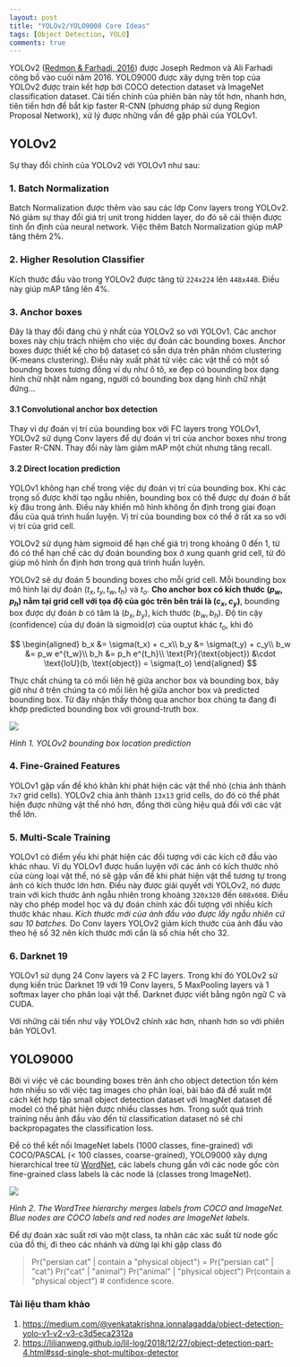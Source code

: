 ```yaml
---
layout: post
title: "YOLOv2/YOLO9000 Core Ideas"
tags: [Object Detection, YOLO]
comments: true
---
```


YOLOv2 ([Redmon & Farhadi, 2016](https://arxiv.org/abs/1612.08242)) được Joseph Redmon và Ali Farhadi công bố vào cuối năm 2016. YOLO9000 được xây dựng trên top của YOLOv2 được train kết hợp bởi COCO detection dataset và ImageNet classification dataset. Cải tiến chính của phiên bản này tốt hơn, nhanh hơn, tiên tiến hơn để bắt kịp faster R-CNN (phương pháp sử dụng Region Proposal Network), xử lý được những vấn đề gặp phải của YOLOv1.

## YOLOv2
Sự thay đổi chính của YOLOv2 với YOLOv1 như sau:

### 1. Batch Normalization 
Batch Normalization được thêm vào sau các lớp Conv layers trong YOLOv2. Nó giảm sự thay đổi giá trị unit trong hidden layer, do đó sẽ cải thiện được tính ổn định của neural network. Việc thêm Batch Normalization giúp mAP tăng thêm 2%.

### 2. Higher Resolution Classifier
Kích thước đầu vào trong YOLOv2 được tăng từ `224x224` lên `448x448`. Điều này giúp mAP tăng lên 4%.

### 3. Anchor boxes
Đây là thay đổi đáng chú ý nhất của YOLOv2 so với YOLOv1. Các anchor boxes này chịu trách nhiệm cho việc dự đoán các bounding boxes. Anchor boxes được thiết kế cho bộ dataset có sẵn dựa trên phân nhóm clustering (K-means clustering). Điều này xuất phát từ việc các vật thể có một số boundng boxes tương đồng ví dụ như ô tô, xe đẹp có bounding box dạng hình chữ nhật nằm ngang, người có bounding box dạng hình chữ nhật đứng...

#### 3.1 Convolutional anchor box detection
Thay vì dự đoán vị trí của bounding box với FC layers trong YOLOv1, YOLOv2 sử dụng Conv layers để dự đoán vị trí của anchor boxes như trong Faster R-CNN. Thay đổi này làm giảm mAP một chút nhưng tăng recall. 

#### 3.2 Direct location prediction
YOLOv1 không hạn chế trong việc dự đoán vị trí của bounding box. Khi các trọng số được khởi tạo ngẫu nhiên, bounding box có thể được dự đoán ở bất kỳ đâu trong ảnh. Điều này khiến mô hình không ổn định trong giai đoạn đầu của quá trình huấn luyện. Vị trí của bounding box có thể ở rất xa so với vị trí của grid cell.

YOLOv2 sử dụng hàm sigmoid để hạn chế giá trị trong khoảng 0 đến 1, từ đó có thể hạn chế các dự đoán bounding box ở xung quanh grid cell, từ đó giúp mô hình ổn định hơn trong quá trình huấn luyện.

YOLOv2 sẽ dự đoán 5 bounding boxes cho mỗi grid cell. Mỗi bounding box  mô hình lại dự đoán $(t_x, t_y, t_w, t_h)$ và $t_o$. **Cho anchor box có kích thước $(p_w, p_h)$ nằm tại grid cell với tọa độ của góc trên bên trái là 
$(c_x, c_y)$**, bounding box được dự đoán $b$ có tâm là $(b_x, b_y)$, kích thước $(b_w, b_h)$. Độ tin cậy (confidence) của dự đoán là sigmoid($\sigma$) của ouptut khác $t_o$, khi đó

$$ \begin{aligned}
b_x &= \sigma(t_x) + c_x\\
b_y &= \sigma(t_y) + c_y\\
b_w &= p_w e^{t_w}\\
b_h &= p_h e^{t_h}\\
\text{Pr}(\text{object}) &\cdot \text{IoU}(b, \text{object}) = \sigma(t_o)
\end{aligned} $$

Thực chất chúng ta có mối liên hệ giữa anchor box và bounding box, bây giờ như ở trên chúng ta có mối liên hệ giữa anchor box và predicted bounding box. Từ đây nhận thấy thông qua anchor box chúng ta đang đi khớp predicted bounding box với ground-truth box.

<img src="https://lilianweng.github.io/lil-log/assets/images/yolov2-loc-prediction.png" style="display:block; margin-left:auto; margin-right:auto">

*Hình 1. YOLOv2 bounding box location prediction*

### 4. Fine-Grained Features
YOLOv1 gặp vấn đề khó khăn khi phát hiện các vật thể nhỏ (chia ảnh thành `7x7` grid cells). YOLOv2 chia ảnh thành `13x13` grid cells, do đó có thể phát hiện được những vật thể nhỏ hơn, đồng thời cũng hiệu quả đối với các vật thể lớn.

### 5. Multi-Scale Training
YOLOv1 có điểm yếu khi phát hiện các đối tượng với các kích cỡ đầu vào khác nhau. Ví dụ YOLOv1 được huấn luyện với các ảnh có kích thước nhỏ của cùng loại vật thể, nó sẽ gặp vấn đề khi phát hiện vật thể tương tự trong ảnh có kích thước lớn hơn. Điều này được giải quyết với YOLOv2, nó được train với kích thước ảnh ngẫu nhiên trong khoảng `320x320` đến `608x608`. Điều này cho phép model học và dự đoán chính xác đối tượng với nhiều kích thước khác nhau. *Kích thước mới của ảnh đầu vào được lấy ngẫu nhiên cứ sau 10 batches.* Do Conv layers YOLOv2 giảm kích thước của ảnh đầu vào theo hệ số 32 nên kích thước mới cần là số chia hết cho 32.

### 6. Darknet 19
YOLOv1 sử dụng 24 Conv layers và 2 FC layers. Trong khi đó YOLOv2 sử dụng kiến trúc Darknet 19 với 19 Conv layers, 5 MaxPooling layers và 1 softmax layer cho phân loại vật thể. Darknet được viết bằng ngôn ngữ C và CUDA.

Với những cải tiến như vậy YOLOv2 chính xác hơn, nhanh hơn so với phiên bản YOLOv1.

## YOLO9000
Bởi vì việc vẽ các bounding boxes trên ảnh cho object detection tốn kém hơn nhiều so với việc tag images cho phân loại, bài báo đã đề xuất một cách kết hợp tập small object detection dataset với ImagNet dataset để model có thể phát hiện được nhiều classes hơn. Trong suốt quá trình training nếu ảnh đầu vào đến từ classification dataset nó sẽ chỉ backpropagates the classification loss.

Để có thể kết nối ImageNet labels (1000 classes, fine-grained) với COCO/PASCAL (< 100 classes, coarse-grained), YOLO9000 xây dựng hierarchical tree từ [WordNet](https://wordnet.princeton.edu/), các labels chung gần với các node gốc còn fine-grained class labels là các node lá (classes trong ImageNet).

<img src="https://lilianweng.github.io/lil-log/assets/images/word-tree.png" style="display:block; margin-left:auto; margin-right:auto">

*Hình 2. The WordTree hierarchy merges labels from COCO and ImageNet. Blue nodes are COCO labels and red nodes are ImageNet labels.*

Để dự đoán xác suất rơi vào một class, ta nhân các xác suất từ node gốc của đồ thị, đi theo các nhánh và dừng lại khi gặp class đó
> Pr("persian cat" | contain a "physical object") 
= Pr("persian cat" | "cat") 
  Pr("cat" | "animal") 
  Pr("animal" | "physical object") 
  Pr(contain a "physical object")    # confidence score.

### Tài liệu tham khảo
1. https://medium.com/@venkatakrishna.jonnalagadda/object-detection-yolo-v1-v2-v3-c3d5eca2312a
2. https://lilianweng.github.io/lil-log/2018/12/27/object-detection-part-4.html#ssd-single-shot-multibox-detector



